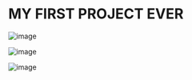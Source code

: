 # **MY FIRST PROJECT EVER**


![image](https://github.com/user-attachments/assets/1e5b4007-f19a-4ab3-a7d0-15152f0ae5d8)


![image](https://github.com/user-attachments/assets/76879b4d-6613-4f9e-82c7-adbfef1e90d7)


![image](https://github.com/user-attachments/assets/3913eb9d-8c1f-4892-b42f-8b8d60919e1a)
